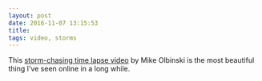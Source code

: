 ```yaml
---
layout: post
date: 2016-11-07 13:15:53
title: 
tags: video, storms
---
```


This [storm-chasing time lapse video](http://www.mikeolbinski.com/theblog/2016/10/monsoon-iii-4k/) by Mike Olbinski is the most beautiful thing I’ve seen online in a long while.